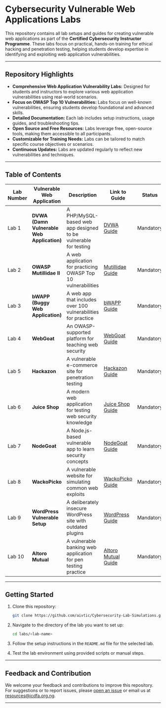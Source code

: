 # Cybersecurity Vulnerable Web Applications Labs  

This repository contains all lab setups and guides for creating vulnerable web applications as part of the **Certified Cybersecurity Instructor Programme**. These labs focus on practical, hands-on training for ethical hacking and penetration testing, helping students develop expertise in identifying and exploiting web application vulnerabilities.  

---  

## Repository Highlights  

- **Comprehensive Web Application Vulnerability Labs:** Designed for students and instructors to explore various web application vulnerabilities using real-world scenarios.  
- **Focus on OWASP Top 10 Vulnerabilities:** Labs focus on well-known vulnerabilities, ensuring students develop foundational and advanced skills.  
- **Detailed Documentation:** Each lab includes setup instructions, usage guides, and troubleshooting tips.  
- **Open Source and Free Resources:** Labs leverage free, open-source tools, making them accessible to all participants.  
- **Customizable for Training Needs:** Labs can be tailored to match specific course objectives or scenarios.  
- **Continuous Updates:** Labs are updated regularly to reflect new vulnerabilities and techniques.  

---  

## Table of Contents  

| Lab Number | Vulnerable Web Application               | Description                                                     | Link to Guide                     | Status       |  
|------------|------------------------------------------|-----------------------------------------------------------------|-----------------------------------|--------------|  
| Lab 1      | **DVWA (Damn Vulnerable Web Application)** | A PHP/MySQL-based web app designed to be vulnerable for testing | [DVWA Guide](labs/lab1.md) | Mandatory    |  
| Lab 2      | **OWASP Mutillidae II**                  | A web application for practicing OWASP Top 10 vulnerabilities  | [Mutillidae Guide](labs/lab2.md) | Mandatory    |  
| Lab 3      | **bWAPP (Buggy Web Application)**        | A web app that includes over 100 vulnerabilities for practice   | [bWAPP Guide](labs/lab3.md) | Mandatory    |  
| Lab 4      | **WebGoat**                              | An OWASP-supported platform for teaching web security          | [WebGoat Guide](labs/lab4.md) | Mandatory    |  
| Lab 5      | **Hackazon**                             | A vulnerable e-commerce site for penetration testing           | [Hackazon Guide](labs/lab5.md) | Mandatory    |  
| Lab 6      | **Juice Shop**                           | A modern web application for testing web security knowledge    | [Juice Shop Guide](labs/lab6.md) | Mandatory    |  
| Lab 7      | **NodeGoat**                             | A Node.js-based vulnerable app to learn security concepts      | [NodeGoat Guide](labs/lab7.md) | Mandatory    |  
| Lab 8      | **WackoPicko**                           | A vulnerable website for simulating common web exploits        | [WackoPicko Guide](labs/lab8.md) | Mandatory    |  
| Lab 9      | **WordPress Vulnerable Setup**           | A deliberately insecure WordPress site with outdated plugins   | [WordPress Guide](labs/lab9.md) | Mandatory    |  
| Lab 10     | **Altoro Mutual**                        | A vulnerable banking web application for pen testing practice  | [Altoro Mutual Guide](labs/lab10.md) | Mandatory    |  

---  

## Getting Started  

1. Clone this repository:  
   ```bash  
   git clone https://github.com/aivtic/Cybersecurity-Lab-Simulations.git  
   ```  

2. Navigate to the directory of the lab you want to set up:  
   ```bash  
   cd labs/<lab-name>  
   ```  

3. Follow the setup instructions in the `README.md` file for the selected lab.  

4. Test the lab environment using provided scripts or manual steps.  

---  

## Feedback and Contribution  

We welcome your feedback and contributions to improve this repository. For suggestions or to report issues, please [open an issue](https://github.com/aivtic/Cybersecurity-Lab-Simulations/issues) or email us at resources@icdfa.org.ng.  

---  
